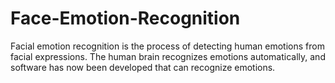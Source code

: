 # Face-Emotion-Recognition
Facial emotion recognition is the process of detecting human emotions from facial expressions. The human brain recognizes emotions automatically, and software has now been developed that can recognize emotions.
